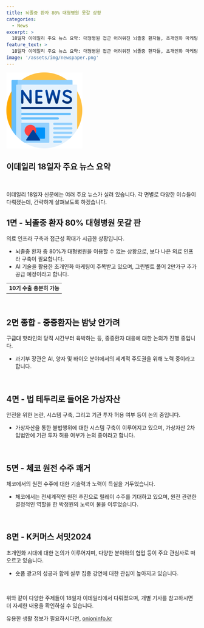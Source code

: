 ```yaml
---
title: 뇌졸중 환자 80% 대형병원 못갈 상황
categories:
  - News
excerpt: >
  18일자 이데일리 주요 뉴스 요약: 대형병원 접근 어려워진 뇌졸중 환자들, 초개인화 마케팅 떠오르는 AI, 그린벨트 푸는데 2만가구 추가 공급, K원전의 경쟁력 입증으로 10기 수출 가능성 언급, 악성 임대인 세제혜택 문제, 전기차 보급과 충전 인프라 확충의 중요성 강조. 중증환자를 위한 구급대 핫라인 당직 시간 문제, CXL 기업이 게임 업계 선도, 가상자산 거래소 거래 기능 분리 논란, 체코 원전 수주 관련 소식, 정치, 경제, 금융, 산업, 부동산, 오피니언, 피플, 사회 등의 다양한 분야 뉴스를 다룸. K커머스 서밋2024 개최 소식, 한국형 과학화전투훈련장 소개, 해양무인장비 시험 등의 다양한 소식과 더불어 정치와 사회 이슈까지 빠르게 제공.  
feature_text: >
  18일자 이데일리 주요 뉴스 요약: 대형병원 접근 어려워진 뇌졸중 환자들, 초개인화 마케팅 떠오르는 AI, 그린벨트 푸는데 2만가구 추가 공급, K원전의 경쟁력 입증으로 10기 수출 가능성 언급, 악성 임대인 세제혜택 문제, 전기차 보급과 충전 인프라 확충의 중요성 강조. 중증환자를 위한 구급대 핫라인 당직 시간 문제, CXL 기업이 게임 업계 선도, 가상자산 거래소 거래 기능 분리 논란, 체코 원전 수주 관련 소식, 정치, 경제, 금융, 산업, 부동산, 오피니언, 피플, 사회 등의 다양한 분야 뉴스를 다룸. K커머스 서밋2024 개최 소식, 한국형 과학화전투훈련장 소개, 해양무인장비 시험 등의 다양한 소식과 더불어 정치와 사회 이슈까지 빠르게 제공.  
image: '/assets/img/newspaper.png'
---
```


<p><img src="/assets/img/newspaper.png" alt="kimp 속보" /></p>

<h2 data-ke-size="size26">이데일리 18일자 주요 뉴스 요약</h2>

<p data-ke-size="size16">&nbsp;</p>

<p>이데일리 18일자 신문에는 여러 주요 뉴스가 실려 있습니다. 각 면별로 다양한 이슈들이 다뤄졌는데, 간략하게 살펴보도록 하겠습니다. </p>

<h2 data-ke-size="size24">1면 - 뇌졸중 환자 80% 대형병원 못갈 판</h2>

<p data-ke-size="size16">의료 인프라 구축과 접근성 확대가 시급한 상황입니다. </p>

<ul>
  <li>뇌졸중 환자 중 80%가 대형병원을 이용할 수 없는 상황으로, 보다 나은 의료 인프라 구축이 필요합니다.</li>
  <li>AI 기술을 활용한 초개인화 마케팅이 주목받고 있으며, 그린벨트 풀어 2만가구 추가 공급 예정이라고 합니다.</li>
</ul>

<table>
  <tr>
    <td style="text-align: center; height: 17px;"><b>10기 수출 충분히 가능</b></td>
  </tr>
</table>

<p data-ke-size="size16">&nbsp;</p>

<h2 data-ke-size="size24">2면 종합 - 중증환자는 밤낮 안가려</h2>

<p data-ke-size="size16">구급대 핫라인의 당직 시간부터 육박하는 등, 중증환자 대응에 대한 논의가 진행 중입니다.</p>

<ul>
  <li>과기부 장관은 AI, 양자 및 바이오 분야에서의 세계적 주도권을 위해 노력 중이라고 합니다.</li>
</ul>

<p data-ke-size="size16">&nbsp;</p>

<h2 data-ke-size="size24">4면 - 법 테두리로 들어온 가상자산</h2>

<p data-ke-size="size16">안전을 위한 논란, 시스템 구축, 그리고 기관 투자 허용 여부 등이 논의 중입니다.</p>

<ul>
  <li>가상자산을 통한 불법행위에 대한 시스템 구축이 이루어지고 있으며, 가상자산 2차 입법안에 기관 투자 허용 여부가 논의 중이라고 합니다.</li>
</ul>

<p data-ke-size="size16">&nbsp;</p>

<h2 data-ke-size="size24">5면 - 체코 원전 수주 쾌거</h2>

<p data-ke-size="size16">체코에서의 원전 수주에 대한 기술력과 노력이 득실을 거두었습니다.</p>

<ul>
  <li>체코에서는 전세계적인 원전 추진으로 릴레이 수주를 기대하고 있으며, 원전 관련한 결정적인 역할을 한 박정원의 노력이 물을 이루었습니다.</li>
</ul>

<p data-ke-size="size16">&nbsp;</p>

<h2 data-ke-size="size24">8면 - K커머스 서밋2024</h2>

<p data-ke-size="size16">초개인화 시대에 대한 논의가 이루어지며, 다양한 분야와의 협업 등이 주요 관심사로 떠오르고 있습니다.</p>

<ul>
  <li>숏폼 광고의 성공과 함께 실무 집중 강연에 대한 관심이 높아지고 있습니다.</li>
</ul>

<p data-ke-size="size16">&nbsp;</p>

<p>위와 같이 다양한 주제들이 18일자 이데일리에서 다뤄졌으며, 개별 기사를 참고하시면 더 자세한 내용을 확인하실 수 있습니다.</p>
유용한 생활 정보가 필요하시다면, <a href="https://onioninfo.kr" rel="dofollow">onioninfo.kr</a>


